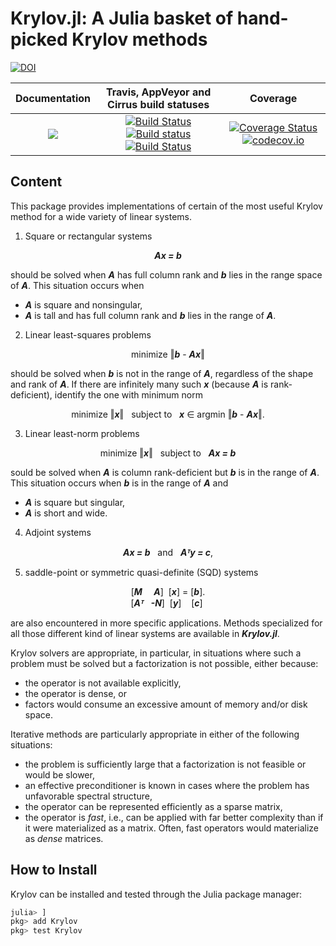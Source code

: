# Krylov.jl: A Julia basket of hand-picked Krylov methods

[![DOI](https://zenodo.org/badge/DOI/10.5281/zenodo.3548984.svg)](https://doi.org/10.5281/zenodo.3548984)

| **Documentation** | **Travis, AppVeyor and Cirrus build statuses** | **Coverage** |
|:-----------------:|:----------------------------------------------:|:------------:|
| [![](https://img.shields.io/badge/docs-dev-blue.svg)](https://JuliaSmoothOptimizers.github.io/Krylov.jl/dev) | [![Build Status](https://travis-ci.org/JuliaSmoothOptimizers/Krylov.jl.svg?branch=master)](https://travis-ci.org/JuliaSmoothOptimizers/Krylov.jl) [![Build status](https://ci.appveyor.com/api/projects/status/3xt558lune9f5r2v?svg=true)](https://ci.appveyor.com/project/dpo/krylov-jl) [![Build Status](https://api.cirrus-ci.com/github/JuliaSmoothOptimizers/Krylov.jl.svg)](https://cirrus-ci.com/github/JuliaSmoothOptimizers/Krylov.jl) | [![Coverage Status](https://coveralls.io/repos/github/JuliaSmoothOptimizers/Krylov.jl/badge.svg?branch=master)](https://coveralls.io/github/JuliaSmoothOptimizers/Krylov.jl?branch=master) [![codecov.io](https://codecov.io/github/JuliaSmoothOptimizers/Krylov.jl/coverage.svg?branch=master)](https://codecov.io/github/JuliaSmoothOptimizers/Krylov.jl?branch=master) |

## Content

This package provides implementations of certain of the most useful Krylov method for a wide variety of linear systems.

1. Square or rectangular systems

<p align="center">
  <b><i>Ax = b</i></b>
</p>

should be solved when **_A_** has full column rank and **_b_** lies in the range space of **_A_**. This situation occurs when
   * **_A_** is square and nonsingular,
   * **_A_** is tall and has full column rank and **_b_** lies in the range of **_A_**.

2. Linear least-squares problems

<p align="center">
  minimize ‖<b><i>b</i></b> - <b><i>Ax</i></b>‖
</p>

should be solved when **_b_** is not in the range of **_A_**, regardless of the shape and rank of **_A_**.
If there are infinitely many such **_x_** (because **_A_** is rank-deficient), identify the one with minimum norm

<p align="center">
  minimize ‖<b><i>x</i></b>‖ &nbsp; subject to &nbsp; <b><i>x</i></b> ∈ argmin ‖<b><i>b</i></b> - <b><i>Ax</i></b>‖.
</p>

3. Linear least-norm problems

<p align="center">
  minimize ‖<b><i>x</i></b>‖ &nbsp; subject to &nbsp; <b><i>Ax = b</i></b>
</p>

sould be solved when **_A_** is column rank-deficient but **_b_** is in the range of **_A_**.
This situation occurs when **_b_** is in the range of **_A_** and
   * **_A_** is square but singular,
   * **_A_** is short and wide.

4. Adjoint systems

<p align="center">
  <b><i>Ax = b</i></b> &nbsp; and &nbsp; <b><i>Aᵀy = c</i></b>,
</p>

5. saddle-point or symmetric quasi-definite (SQD) systems

<p align="center">
  [<b><i>M </i></b>&nbsp;&nbsp;&nbsp;<b><i> A</i></b>]&nbsp; [<b><i>x</i></b>]            =           [<b><i>b</i></b>].
  <br>
  [<b><i>Aᵀ</i></b>&nbsp;&nbsp;      <b><i>-N</i></b>]&nbsp; [<b><i>y</i></b>]&nbsp;&nbsp;&nbsp;&nbsp;[<b><i>c</i></b>]&nbsp; 
</p>

are also encountered in more specific applications. Methods specialized for all those different kind of linear systems are available in ***Krylov.jl***.

Krylov solvers are appropriate, in particular, in situations where such a problem must be solved but a factorization is not possible, either because:
* the operator is not available explicitly,
* the operator is dense, or
* factors would consume an excessive amount of memory and/or disk space.

Iterative methods are particularly appropriate in either of the following situations:
* the problem is sufficiently large that a factorization is not feasible or would be slower,
* an effective preconditioner is known in cases where the problem has unfavorable spectral structure,
* the operator can be represented efficiently as a sparse matrix,
* the operator is *fast*, i.e., can be applied with far better complexity than if it were materialized as a matrix. Often, fast operators would materialize as *dense* matrices.

## How to Install

Krylov can be installed and tested through the Julia package manager:

```julia
julia> ]
pkg> add Krylov
pkg> test Krylov
```
